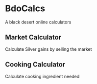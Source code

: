 # BdoCalcs
A black desert online calculators

## Market Calculator
Calculate Silver gains by selling the market

## Cooking Calculator
Calculate cooking ingredient needed
